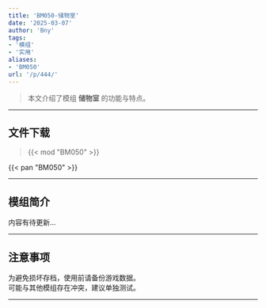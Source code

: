 ```yaml
---
title: 'BM050-储物室'
date: '2025-03-07'
author: 'Bny'
tags:
- '模组'
- '实用'
aliases:
- 'BM050'
url: '/p/444/'
---
```


> 本文介绍了模组 **储物室** 的功能与特点。

---

## 文件下载  

> {{< mod "BM050" >}}  

{{< pan "BM050" >}}  

---

## 模组简介

>  
内容有待更新...  

---

## 注意事项

>  
为避免损坏存档，使用前请备份游戏数据。  
可能与其他模组存在冲突，建议单独测试。  

---

